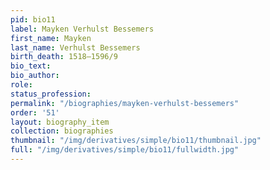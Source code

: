 ```yaml
---
pid: bio11
label: Mayken Verhulst Bessemers
first_name: Mayken
last_name: Verhulst Bessemers
birth_death: 1518–1596/9
bio_text:
bio_author:
role:
status_profession:
permalink: "/biographies/mayken-verhulst-bessemers"
order: '51'
layout: biography_item
collection: biographies
thumbnail: "/img/derivatives/simple/bio11/thumbnail.jpg"
full: "/img/derivatives/simple/bio11/fullwidth.jpg"
---
```


